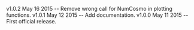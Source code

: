v1.0.2 May 16 2015 -- Remove wrong call for NumCosmo in plotting functions. 
v1.0.1 May 12 2015 -- Add documentation.
v1.0.0 May 11 2015 -- First official release.

